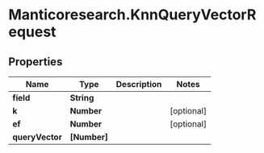 # Manticoresearch.KnnQueryVectorRequest

## Properties

Name | Type | Description | Notes
------------ | ------------- | ------------- | -------------
**field** | **String** |  | 
**k** | **Number** |  | [optional] 
**ef** | **Number** |  | [optional] 
**queryVector** | **[Number]** |  | 


